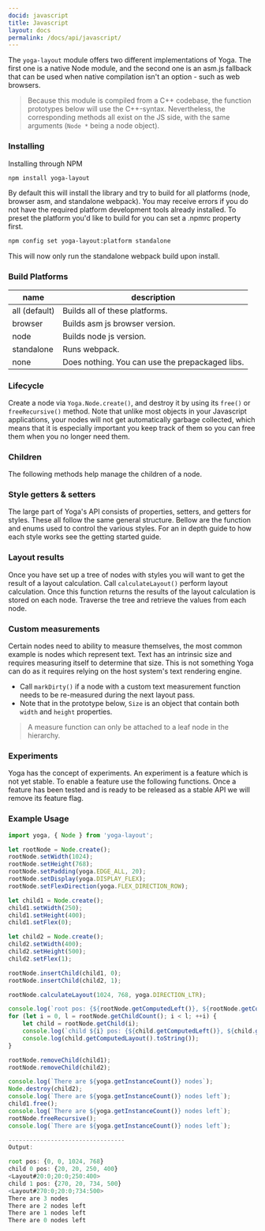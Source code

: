 ```yaml
---
docid: javascript
title: Javascript
layout: docs
permalink: /docs/api/javascript/
---
```


The `yoga-layout` module offers two different implementations of Yoga. The first one is a native Node module, and the second one is an asm.js fallback that can be used when native compilation isn't an option - such as web browsers.

> Because this module is compiled from a C++ codebase, the function prototypes below will use the C++-syntax. Nevertheless, the corresponding methods all exist on the JS side, with the same arguments (`Node *` being a node object).

### Installing
Installing through NPM
```sh
npm install yoga-layout
```
By default this will install the library and try to build for all platforms (node, browser asm, and standalone webpack). You may receive errors if you do not have the required platform development tools already installed. To preset the platform you'd like to build for you can set a .npmrc property first.
```sh
npm config set yoga-layout:platform standalone
```
This will now only run the standalone webpack build upon install.

### Build Platforms

| name           | description                                     |
|----------------|-------------------------------------------------|
| all (default)  | Builds all of these platforms.                  |
| browser        | Builds asm js browser version.                  |
| node           | Builds node js version.                         |
| standalone     | Runs webpack.                                   |
| none           | Does nothing. You can use the prepackaged libs. |

### Lifecycle

Create a node via `Yoga.Node.create()`, and destroy it by using its `free()` or `freeRecursive()` method. Note that unlike most objects in your Javascript applications, your nodes will not get automatically garbage collected, which means that it is especially important you keep track of them so you can free them when you no longer need them.

<script src="http://gist-it.appspot.com/facebook/yoga/raw/master/javascript/sources/Node.hh?slice=14:17"></script>

### Children

The following methods help manage the children of a node.

<script src="http://gist-it.appspot.com/facebook/yoga/raw/master/javascript/sources/Node.hh?slice=114:126"></script>

### Style getters & setters

The large part of Yoga's API consists of properties, setters, and getters for styles. These all follow the same general structure. Bellow are the function and enums used to control the various styles. For an in depth guide to how each style works see the getting started guide.

<script src="http://gist-it.appspot.com/facebook/yoga/raw/master/javascript/sources/Node.hh?slice=41:77"></script>

<script src="http://gist-it.appspot.com/facebook/yoga/raw/master/javascript/sources/Node.hh?slice=79:112"></script>

### Layout results

Once you have set up a tree of nodes with styles you will want to get the result of a layout calculation. Call `calculateLayout()` perform layout calculation. Once this function returns the results of the layout calculation is stored on each node. Traverse the tree and retrieve the values from each node.

<script src="http://gist-it.appspot.com/facebook/yoga/raw/master/javascript/sources/Node.hh?slice=142:157"></script>

### Custom measurements

Certain nodes need to ability to measure themselves, the most common example is nodes which represent text. Text has an intrinsic size and requires measuring itself to determine that size. This is not something Yoga can do as it requires relying on the host system's text rendering engine.

- Call `markDirty()` if a node with a custom text measurement function needs to be re-measured during the next layout pass.
- Note that in the prototype below, `Size` is an object that contain both `width` and `height` properties.

> A measure function can only be attached to a leaf node in the hierarchy.

<script src="http://gist-it.appspot.com/facebook/yoga/raw/master/javascript/sources/Node.hh?slice=128:131"></script>

### Experiments

Yoga has the concept of experiments. An experiment is a feature which is not yet stable. To enable a feature use the following functions. Once a feature has been tested and is ready to be released as a stable API we will remove its feature flag.

<script src="http://gist-it.appspot.com/facebook/yoga/raw/master/javascript/sources/global.hh?slice=3:4"></script>

### Example Usage

```javascript
import yoga, { Node } from 'yoga-layout';

let rootNode = Node.create();
rootNode.setWidth(1024);
rootNode.setHeight(768);
rootNode.setPadding(yoga.EDGE_ALL, 20);
rootNode.setDisplay(yoga.DISPLAY_FLEX);
rootNode.setFlexDirection(yoga.FLEX_DIRECTION_ROW);

let child1 = Node.create();
child1.setWidth(250);
child1.setHeight(400);
child1.setFlex(0);

let child2 = Node.create();
child2.setWidth(400);
child2.setHeight(500);
child2.setFlex(1);

rootNode.insertChild(child1, 0);
rootNode.insertChild(child2, 1);

rootNode.calculateLayout(1024, 768, yoga.DIRECTION_LTR);

console.log(`root pos: {${rootNode.getComputedLeft()}, ${rootNode.getComputedTop()}, ${rootNode.getComputedWidth()}, ${rootNode.getComputedHeight()}}`);
for (let i = 0, l = rootNode.getChildCount(); i < l; ++i) {
    let child = rootNode.getChild(i);
    console.log(`child ${i} pos: {${child.getComputedLeft()}, ${child.getComputedTop()}, ${child.getComputedWidth()}, ${child.getComputedHeight()}}`);
    console.log(child.getComputedLayout().toString());
}

rootNode.removeChild(child1);
rootNode.removeChild(child2);

console.log(`There are ${yoga.getInstanceCount()} nodes`);
Node.destroy(child2);
console.log(`There are ${yoga.getInstanceCount()} nodes left`);
child1.free();
console.log(`There are ${yoga.getInstanceCount()} nodes left`);
rootNode.freeRecursive();
console.log(`There are ${yoga.getInstanceCount()} nodes left`);

---------------------------------
Output:

root pos: {0, 0, 1024, 768}
child 0 pos: {20, 20, 250, 400}
<Layout#20:0;20:0;250:400>
child 1 pos: {270, 20, 734, 500}
<Layout#270:0;20:0;734:500>
There are 3 nodes
There are 2 nodes left
There are 1 nodes left
There are 0 nodes left

```
